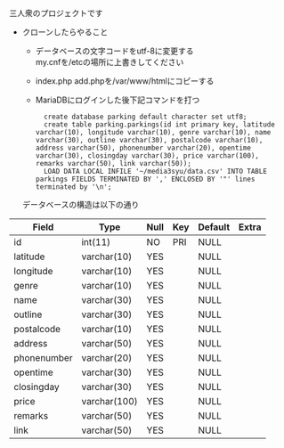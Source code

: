 三人衆のプロジェクトです  




- クローンしたらやること  
	- データベースの文字コードをutf-8に変更する  
		my.cnfを/etcの場所に上書きしてください  

    - index.php add.phpを/var/www/htmlにコピーする  


	- MariaDBにログインした後下記コマンドを打つ   

			create database parking default character set utf8;
			create table parking.parkings(id int primary key, latitude varchar(10), longitude varchar(10), genre varchar(10), name varchar(30), outline varchar(30), postalcode varchar(10), address varchar(50), phonenumber varchar(20), opentime varchar(30), closingday varchar(30), price varchar(100), remarks varchar(50), link varchar(50));
			LOAD DATA LOCAL INFILE '~/media3syu/data.csv' INTO TABLE parkings FIELDS TERMINATED BY ',' ENCLOSED BY '"' lines terminated by '\n';


	データベースの構造は以下の通り

| Field       | Type         | Null | Key | Default | Extra |
|-------------|--------------|------|-----|---------|-------|
| id          | int(11)      | NO   | PRI | NULL    |       |
| latitude    | varchar(10)  | YES  |     | NULL    |       |
| longitude   | varchar(10)  | YES  |     | NULL    |       |
| genre       | varchar(10)  | YES  |     | NULL    |       |
| name        | varchar(30)  | YES  |     | NULL    |       |
| outline     | varchar(30)  | YES  |     | NULL    |       |
| postalcode  | varchar(10)  | YES  |     | NULL    |       |
| address     | varchar(50)  | YES  |     | NULL    |       |
| phonenumber | varchar(20)  | YES  |     | NULL    |       |
| opentime    | varchar(30)  | YES  |     | NULL    |       |
| closingday  | varchar(30)  | YES  |     | NULL    |       |
| price       | varchar(100) | YES  |     | NULL    |       |
| remarks     | varchar(50)  | YES  |     | NULL    |       |
| link        | varchar(50)  | YES  |     | NULL    |       |
  

 














